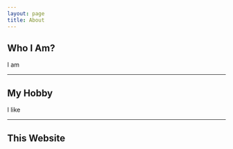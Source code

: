 ```yaml
---
layout: page
title: About
---
```



## Who I Am? 

I am 

---

## My Hobby 

I like 

---

## This Website 


